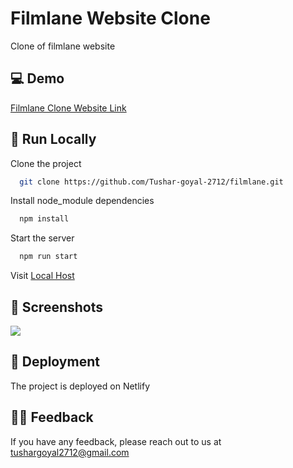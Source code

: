 
#  Filmlane Website Clone

Clone of filmlane website



## 💻 Demo

[Filmlane Clone Website Link](https://filmlane-movie-website-by-tushar.netlify.app/)


## 📍 Run Locally

Clone the project

```bash
  git clone https://github.com/Tushar-goyal-2712/filmlane.git
```

Install node_module dependencies

```bash
  npm install
```

Start the server
```bash
  npm run start
```

Visit [Local Host](http://localhost/)


## 📍 Screenshots

![](https://github.com/Tushar-goyal-2712/filmlane/blob/9b9d61a971aa01a2368b3a21c272be8074637bf6/Screenshots/design.png)

## 📍 Deployment

The project is deployed on Netlify

## 👨‍💻 Feedback

If you have any feedback, please reach out to us at tushargoyal2712@gmail.com
